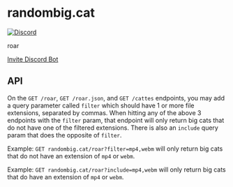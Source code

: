 # randombig.cat

[![Discord](https://img.shields.io/discord/267292556709068800.svg?color=7289da&label=Discord&logo=discord&logoColor=white&cacheSeconds=3600)](https://discord.gg/HmDXVVb7rw)

roar

[Invite Discord Bot](https://discord.com/oauth2/authorize?client_id=1082270646131765258&permissions=537159744&scope=applications.commands%20bot)

## API

On the `GET /roar`, `GET /roar.json`, and `GET /cattes` endpoints, you may add a query parameter called `filter` which should have 1 or more file extensions, separated by commas. When hitting any of the above 3 endpoints with the `filter` param, that endpoint will only return big cats that do not have one of the filtered extensions. There is also an `include` query param that does the opposite of `filter`.

Example: `GET randombig.cat/roar?filter=mp4,webm` will only return big cats that do not have an extension of `mp4` or `webm`.

Example: `GET randombig.cat/roar?include=mp4,webm` will only return big cats that do have an extension of `mp4` or `webm`.
